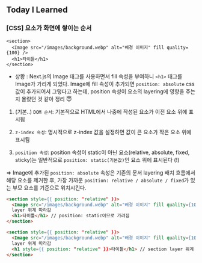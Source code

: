 ## Today I Learned

### [CSS] 요소가 화면에 쌓이는 순서

```tsx
<section>
  <Image src="/images/background.webp" alt="배경 이미지" fill quality={100} />
  <h1>타이틀</h1>
</section>
```

- 상황 : Next.js의 Image 태그를 사용하면서 fill 속성을 부여하니 `<h1>` 태그를 Image가 가리게 되었다. Image에 fill 속성이 추가되면 `position: absolute` css 값이 추가되어서 그렇다고 하는데, position 속성이 요소의 layering에 영향을 주는지 몰랐던 것 같아 정리 😇

1. (기본..) `DOM 순서`: 기본적으로 HTML에서 나중에 작성된 요소가 이전 요소 위에 표시됨

2. `z-index 속성`: 명시적으로 z-index 값을 설정하면 값이 큰 요소가 작은 요소 위에 표시됨

3. `position 속성`: position 속성이 static이 아닌 요소(relative, absolute, fixed, sticky)는 일반적으로 `position: static(기본값)`인 요소 위에 표시된다 (!)

=> Image에 추가된 `position: absolute` 속성은 기존의 문서 layering 배치 흐름에서 해당 요소를 제거한 후, 가장 가까운 `position: relative / absolute / fixed`가 있는 부모 요소를 기준으로 위치시킨다.

```html
<section style={{ position: "relative" }}>
  <Image src="/images/background.webp" alt="배경 이미지" fill quality={100} /> // section
  layer 위계 따라감
  <h1>타이틀</h1> // position: static이므로 가려짐
</section>
```

```html
<section style={{ position: "relative" }}>
  <Image src="/images/background.webp" alt="배경 이미지" fill quality={100} /> // section
  layer 위계 따라감
  <h1 style={{ position: "relative" }}>타이틀</h1> // section layer 위계 같이 따라감 -> 기존 layering 순서와 동일
</section>
```
